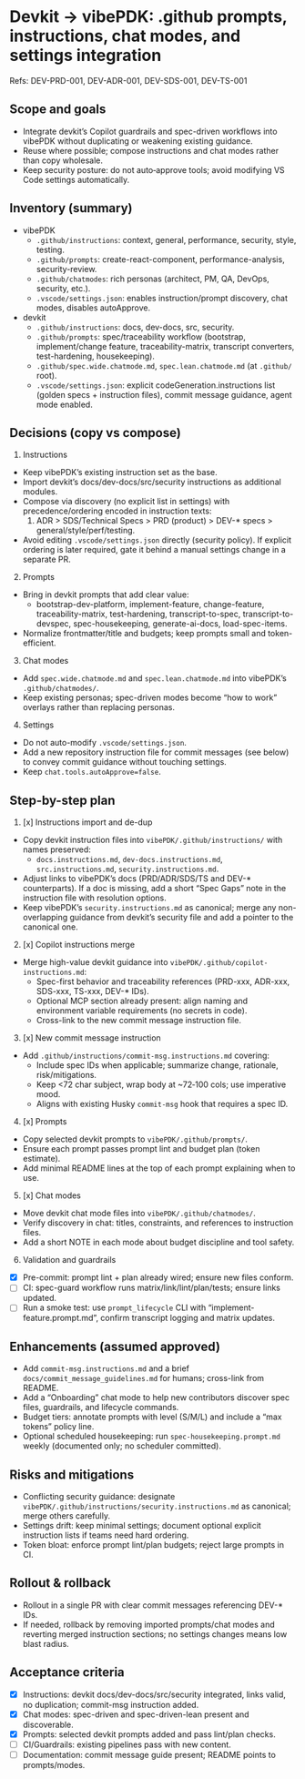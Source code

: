# Devkit → vibePDK: .github prompts, instructions, chat modes, and settings integration

Refs: DEV-PRD-001, DEV-ADR-001, DEV-SDS-001, DEV-TS-001

## Scope and goals

-   Integrate devkit’s Copilot guardrails and spec-driven workflows into vibePDK without duplicating or weakening existing guidance.
-   Reuse where possible; compose instructions and chat modes rather than copy wholesale.
-   Keep security posture: do not auto‑approve tools; avoid modifying VS Code settings automatically.

## Inventory (summary)

-   vibePDK
    -   `.github/instructions`: context, general, performance, security, style, testing.
    -   `.github/prompts`: create-react-component, performance-analysis, security-review.
    -   `.github/chatmodes`: rich personas (architect, PM, QA, DevOps, security, etc.).
    -   `.vscode/settings.json`: enables instruction/prompt discovery, chat modes, disables autoApprove.
-   devkit
    -   `.github/instructions`: docs, dev-docs, src, security.
    -   `.github/prompts`: spec/traceability workflow (bootstrap, implement/change feature, traceability-matrix, transcript converters, test-hardening, housekeeping).
    -   `.github/spec.wide.chatmode.md`, `spec.lean.chatmode.md` (at `.github/` root).
    -   `.vscode/settings.json`: explicit codeGeneration.instructions list (golden specs + instruction files), commit message guidance, agent mode enabled.

## Decisions (copy vs compose)

1. Instructions

-   Keep vibePDK’s existing instruction set as the base.
-   Import devkit’s docs/dev-docs/src/security instructions as additional modules.
-   Compose via discovery (no explicit list in settings) with precedence/ordering encoded in instruction texts:
    1. ADR > SDS/Technical Specs > PRD (product) > DEV-\* specs > general/style/perf/testing.
-   Avoid editing `.vscode/settings.json` directly (security policy). If explicit ordering is later required, gate it behind a manual settings change in a separate PR.

2. Prompts

-   Bring in devkit prompts that add clear value:
    -   bootstrap-dev-platform, implement-feature, change-feature, traceability-matrix, test-hardening, transcript-to-spec, transcript-to-devspec, spec-housekeeping, generate-ai-docs, load-spec-items.
-   Normalize frontmatter/title and budgets; keep prompts small and token-efficient.

3. Chat modes

-   Add `spec.wide.chatmode.md` and `spec.lean.chatmode.md` into vibePDK’s `.github/chatmodes/`.
-   Keep existing personas; spec-driven modes become “how to work” overlays rather than replacing personas.

4. Settings

-   Do not auto-modify `.vscode/settings.json`.
-   Add a new repository instruction file for commit messages (see below) to convey commit guidance without touching settings.
-   Keep `chat.tools.autoApprove=false`.

## Step-by-step plan

1. [x] Instructions import and de-dup

-   Copy devkit instruction files into `vibePDK/.github/instructions/` with names preserved:
    -   `docs.instructions.md`, `dev-docs.instructions.md`, `src.instructions.md`, `security.instructions.md`.
-   Adjust links to vibePDK’s docs (PRD/ADR/SDS/TS and DEV-\* counterparts). If a doc is missing, add a short “Spec Gaps” note in the instruction file with resolution options.
-   Keep vibePDK’s `security.instructions.md` as canonical; merge any non-overlapping guidance from devkit’s security file and add a pointer to the canonical one.

2. [x] Copilot instructions merge

-   Merge high-value devkit guidance into `vibePDK/.github/copilot-instructions.md`:
    -   Spec-first behavior and traceability references (PRD-xxx, ADR-xxx, SDS-xxx, TS-xxx, DEV-\* IDs).
    -   Optional MCP section already present: align naming and environment variable requirements (no secrets in code).
    -   Cross-link to the new commit message instruction file.

3. [x] New commit message instruction

-   Add `.github/instructions/commit-msg.instructions.md` covering:
    -   Include spec IDs when applicable; summarize change, rationale, risk/mitigations.
    -   Keep <72 char subject, wrap body at ~72‑100 cols; use imperative mood.
    -   Aligns with existing Husky `commit-msg` hook that requires a spec ID.

4. [x] Prompts

-   Copy selected devkit prompts to `vibePDK/.github/prompts/`.
-   Ensure each prompt passes prompt lint and budget plan (token estimate).
-   Add minimal README lines at the top of each prompt explaining when to use.

5. [x] Chat modes

-   Move devkit chat mode files into `vibePDK/.github/chatmodes/`.
-   Verify discovery in chat: titles, constraints, and references to instruction files.
-   Add a short NOTE in each mode about budget discipline and tool safety.

6. Validation and guardrails

-   [x] Pre-commit: prompt lint + plan already wired; ensure new files conform.
-   [ ] CI: spec-guard workflow runs matrix/link/lint/plan/tests; ensure links updated.
-   [ ] Run a smoke test: use `prompt_lifecycle` CLI with “implement-feature.prompt.md”, confirm transcript logging and matrix updates.

## Enhancements (assumed approved)

-   Add `commit-msg.instructions.md` and a brief `docs/commit_message_guidelines.md` for humans; cross-link from README.
-   Add a “Onboarding” chat mode to help new contributors discover spec files, guardrails, and lifecycle commands.
-   Budget tiers: annotate prompts with level (S/M/L) and include a “max tokens” policy line.
-   Optional scheduled housekeeping: run `spec-housekeeping.prompt.md` weekly (documented only; no scheduler committed).

## Risks and mitigations

-   Conflicting security guidance: designate `vibePDK/.github/instructions/security.instructions.md` as canonical; merge others carefully.
-   Settings drift: keep minimal settings; document optional explicit instruction lists if teams need hard ordering.
-   Token bloat: enforce prompt lint/plan budgets; reject large prompts in CI.

## Rollout & rollback

-   Rollout in a single PR with clear commit messages referencing DEV-\* IDs.
-   If needed, rollback by removing imported prompts/chat modes and reverting merged instruction sections; no settings changes means low blast radius.

## Acceptance criteria

-   [x] Instructions: devkit docs/dev-docs/src/security integrated, links valid, no duplication; commit-msg instruction added.
-   [x] Chat modes: spec-driven and spec-driven-lean present and discoverable.
-   [x] Prompts: selected devkit prompts added and pass lint/plan checks.
-   [ ] CI/Guardrails: existing pipelines pass with new content.
-   [ ] Documentation: commit message guide present; README points to prompts/modes.

